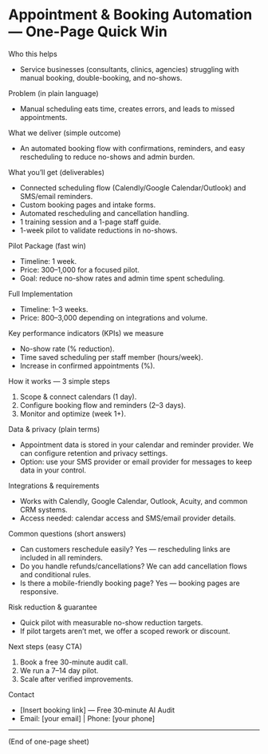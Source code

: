 # Appointment & Booking Automation — One-Page Quick Win

Who this helps
- Service businesses (consultants, clinics, agencies) struggling with manual booking, double-booking, and no-shows.

Problem (in plain language)
- Manual scheduling eats time, creates errors, and leads to missed appointments.

What we deliver (simple outcome)
- An automated booking flow with confirmations, reminders, and easy rescheduling to reduce no-shows and admin burden.

What you’ll get (deliverables)
- Connected scheduling flow (Calendly/Google Calendar/Outlook) and SMS/email reminders.
- Custom booking pages and intake forms.
- Automated rescheduling and cancellation handling.
- 1 training session and a 1-page staff guide.
- 1-week pilot to validate reductions in no-shows.

Pilot Package (fast win)
- Timeline: 1 week.
- Price: $300–$1,000 for a focused pilot.
- Goal: reduce no-show rates and admin time spent scheduling.

Full Implementation
- Timeline: 1–3 weeks.
- Price: $800–$3,000 depending on integrations and volume.

Key performance indicators (KPIs) we measure
- No-show rate (% reduction).
- Time saved scheduling per staff member (hours/week).
- Increase in confirmed appointments (%).

How it works — 3 simple steps
1. Scope & connect calendars (1 day).
2. Configure booking flow and reminders (2–3 days).
3. Monitor and optimize (week 1+).

Data & privacy (plain terms)
- Appointment data is stored in your calendar and reminder provider. We can configure retention and privacy settings.
- Option: use your SMS provider or email provider for messages to keep data in your control.

Integrations & requirements
- Works with Calendly, Google Calendar, Outlook, Acuity, and common CRM systems.
- Access needed: calendar access and SMS/email provider details.

Common questions (short answers)
- Can customers reschedule easily? Yes — rescheduling links are included in all reminders.
- Do you handle refunds/cancellations? We can add cancellation flows and conditional rules.
- Is there a mobile-friendly booking page? Yes — booking pages are responsive.

Risk reduction & guarantee
- Quick pilot with measurable no-show reduction targets.
- If pilot targets aren’t met, we offer a scoped rework or discount.

Next steps (easy CTA)
1. Book a free 30-minute audit call.
2. We run a 7–14 day pilot.
3. Scale after verified improvements.

Contact
- [Insert booking link] — Free 30‑minute AI Audit
- Email: [your email] | Phone: [your phone]


---

(End of one-page sheet)
